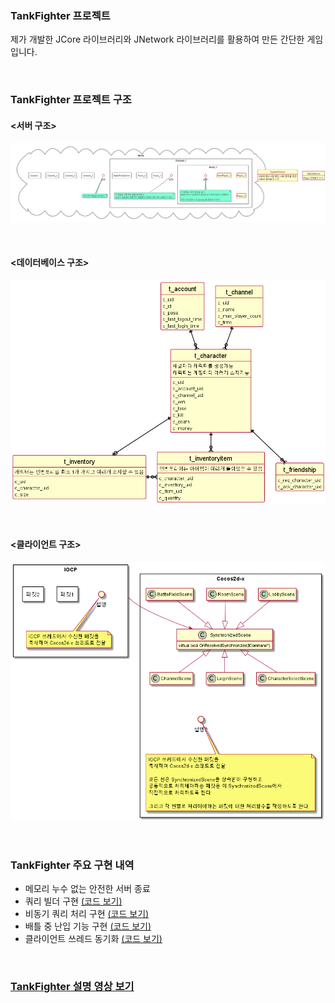 ### TankFighter 프로젝트
제가 개발한 JCore 라이브러리와 JNetwork 라이브러리를 활용하여
만든 간단한 게임입니다.

<br>

### TankFighter 프로젝트 구조

#### <서버 구조>
![서버 구조](Images/ServerStructure.png)

<br>

#### <데이터베이스 구조>
![데이터베이스 구조](Images/DatabaseStructure.png)

<br>

#### <클라이언트 구조>
![클라이언트 구조](Images/ClientStructure.png)

<br>

### TankFighter 주요 구현 내역
 - 메모리 누수 없는 안전한 서버 종료
 - 쿼리 빌더 구현 [(코드 보기)](../Projects/TankFighter-Server/Sources/TF/Database/MysqlStatementBuilder.h)
 - 비동기 쿼리 처리 구현 [(코드 보기)](../Projects/TankFighter-Server/Sources/TF/Database/MysqlQueryFuture.h)
 - 배틀 중 난입 기능 구현 [(코드 보기)](../Projects/TankFighter-Server/Sources/TF/Worker/BattleFieldWorker.cpp)  
 - 클라이언트 쓰레드 동기화 [(코드 보기)](../Projects/TankFighter-Client/Classes/TF/Network/GameClientEventListener.cpp)

<br>

### [TankFighter 설명 영상 보기](https://youtu.be/2aqGhMcjXNk)
